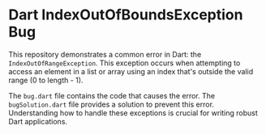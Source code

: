 # Dart IndexOutOfBoundsException Bug

This repository demonstrates a common error in Dart: the `IndexOutOfRangeException`. This exception occurs when attempting to access an element in a list or array using an index that's outside the valid range (0 to length - 1).

The `bug.dart` file contains the code that causes the error. The `bugSolution.dart` file provides a solution to prevent this error.  Understanding how to handle these exceptions is crucial for writing robust Dart applications.